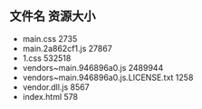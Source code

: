 ##  文件名           资源大小
- main.css           2735
- main.2a862cf1.js           27867
- 1.css           532518
- vendors~main.946896a0.js           2489944
- vendors~main.946896a0.js.LICENSE.txt           1258
- vendor.dll.js           8567
- index.html           578
